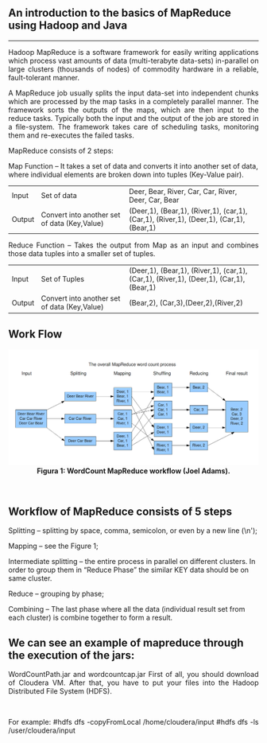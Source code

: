 
## An introduction to the basics of MapReduce using Hadoop and Java
___

<p align="justify">
Hadoop MapReduce is a software framework for easily writing applications which process vast amounts of data (multi-terabyte data-sets) in-parallel on large clusters (thousands of nodes) of commodity hardware in a reliable, fault-tolerant manner.
</p>
<p align="justify">
A MapReduce job usually splits the input data-set into independent chunks which are processed by the map tasks in a completely parallel manner. The framework sorts the outputs of the maps, which are then input to the reduce tasks. Typically both the input and the output of the job are stored in a file-system. The framework takes care of scheduling tasks, monitoring them and re-executes the failed tasks.
</p>
<p align="justify">
MapReduce consists of 2 steps:

Map Function – It takes a set of data and converts it into another set of data, where individual elements are broken down into tuples (Key-Value pair).


<table style="width:100%">
  <tr>
    <td>Input</td>
    <td>Set of data</td> 
    <td>Deer, Bear, River, Car, Car, River, Deer, Car, Bear</td>
  </tr>
  <tr>
    <td>Output</td>
    <td>Convert into another set of data
        (Key,Value)</td> 
    <td>(Deer,1), (Bear,1), (River,1), (car,1), (Car,1), (River,1), (Deer,1), (Car,1), (Bear,1)</td>
  </tr>
</table>
</p>

<p align="justify">
Reduce Function – Takes the output from Map as an input and combines those data tuples into a smaller set of tuples.
<table style="width:100%">
  <tr>
    <td>Input</td>
    <td>Set of Tuples</td> 
    <td>(Deer,1), (Bear,1), (River,1), (car,1), (Car,1), (River,1), (Deer,1), (Car,1), (Bear,1)</td>
  </tr>
  <tr>
    <td>Output</td>
    <td>Convert into another set of data
(Key,Value)</td> 
    <td>(Bear,2), (Car,3),(Deer,2),(River,2)</td>
  </tr>
</table>
</p>

## Work Flow

<p align="center">
  <img src="https://github.com/gilmararaujo/posbigdata/blob/master/MapReduce/images/MapReduceWordCount.png">
  <b>Figura 1: WordCount MapReduce workflow (Joel Adams).</b>
</p>

</br>

## Workflow of MapReduce consists of 5 steps

<p align="center">

Splitting – splitting by space, comma, semicolon, or even by a new line (\n');

Mapping – see the Figure 1;

Intermediate splitting – the entire process in parallel on different clusters. In order to group them in “Reduce Phase” the similar KEY data should be on same cluster.

Reduce – grouping by phase;

Combining – The last phase where all the data (individual result set from each cluster) is combine together to form a result.
</p>

## We can see an example of mapreduce through the execution of the jars:

<p align="justify">
WordCountPath.jar and wordcountcap.jar
First of all, you should download of Cloudera VM. After that, you have to put your files into the Hadoop Distributed File System (HDFS).
</p>
</br>
<p align="justify">
For example:
#hdfs dfs -copyFromLocal /home/cloudera/input 
#hdfs dfs -ls /user/cloudera/input
</p>
